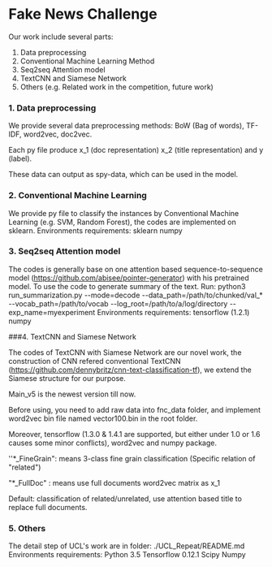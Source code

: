 # Fake News Challenge

Our work include several parts:

1. Data preprocessing
2. Conventional Machine Learning Method
3. Seq2seq Attention model
4. TextCNN and Siamese Network
5. Others (e.g. Related work in the competition, future work)

### 1. Data preprocessing

We provide several data preprocessing methods: BoW (Bag of words), TF-IDF, word2vec, doc2vec.

Each py file produce  x_1 (doc representation) x_2 (title representation) and y (label). 

These data can output as spy-data, which can be used in the model.

### 2. Conventional Machine Learning
We provide py file to classify the instances by Conventional Machine Learning (e.g. SVM, Random Forest), the codes are implemented on sklearn.
Environments requirements:
sklearn
numpy


### 3. Seq2seq Attention model

The codes is generally base on one attention based sequence-to-sequence model (https://github.com/abisee/pointer-generator) with his pretrained model. To use the code to generate summary of the text. Run:
python3 run_summarization.py --mode=decode --data_path=/path/to/chunked/val_* --vocab_path=/path/to/vocab --log_root=/path/to/a/log/directory --exp_name=myexperiment
Environments requirements:
tensorflow (1.2.1)
numpy

###4. TextCNN and Siamese Network

The codes of TextCNN with Siamese Network are our novel work, the construction of CNN refered conventional TextCNN (https://github.com/dennybritz/cnn-text-classification-tf), we extend the Siamese structure for our purpose.

Main_v5 is the newest version till now.

Before using, you need to add raw data into fnc_data folder, and implement word2vec bin file named vector100.bin in the root folder.

Moreover, tensorflow (1.3.0 & 1.4.1 are supported, but either under 1.0 or 1.6 causes some minor conflicts), word2vec and numpy package.

''*_FineGrain": means 3-class fine grain classification (Specific relation of "related")

"*_FullDoc" : means use full documents word2vec matrix as x_1

Default: classification of related/unrelated, use attention based title to replace full documents.

### 5. Others
The detail step of UCL's work are in folder: ./UCL_Repeat/README.md
Environments requirements:
Python 3.5
Tensorflow 0.12.1
Scipy
Numpy


